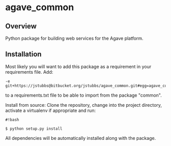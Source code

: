 # agave_common #

## Overview ##

Python package for building web services for the Agave platform.

## Installation ##
Most likely you will want to add this package as a requirement in your requirements file. Add:

```
-e git+https://jstubbs@bitbucket.org/jstubbs/agave_common.git#egg=agave_common
```

to a requirements.txt file to be able to import from the package "common".

Install from source: Clone the repository, change into the project directory, activate a
virtualenv if appropriate and run:

```
#!bash

$ python setup.py install
```

All dependencies will be automatically installed along with the package.

